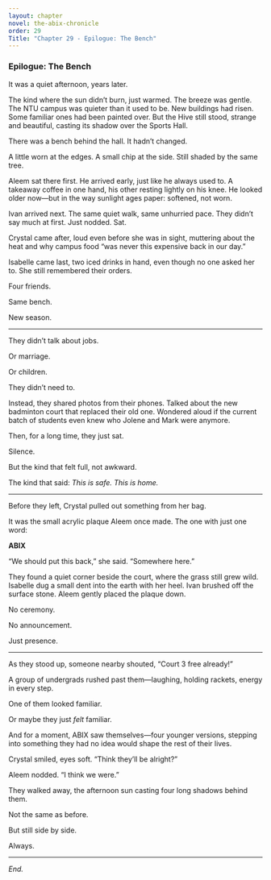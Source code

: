 ```yaml
---
layout: chapter
novel: the-abix-chronicle
order: 29
Title: "Chapter 29 - Epilogue: The Bench"
---
```


### **Epilogue: The Bench**

It was a quiet afternoon, years later.

The kind where the sun didn’t burn, just warmed. The breeze was gentle. The NTU campus was quieter than it used to be. New buildings had risen. Some familiar ones had been painted over. But the Hive still stood, strange and beautiful, casting its shadow over the Sports Hall.

There was a bench behind the hall. It hadn’t changed.

A little worn at the edges. A small chip at the side. Still shaded by the same tree.

Aleem sat there first. He arrived early, just like he always used to. A takeaway coffee in one hand, his other resting lightly on his knee. He looked older now—but in the way sunlight ages paper: softened, not worn.

Ivan arrived next. The same quiet walk, same unhurried pace. They didn’t say much at first. Just nodded. Sat.

Crystal came after, loud even before she was in sight, muttering about the heat and why campus food “was never this expensive back in our day.”

Isabelle came last, two iced drinks in hand, even though no one asked her to. She still remembered their orders.

Four friends.

Same bench.

New season.

---

They didn’t talk about jobs.

Or marriage.

Or children.

They didn’t need to.

Instead, they shared photos from their phones. Talked about the new badminton court that replaced their old one. Wondered aloud if the current batch of students even knew who Jolene and Mark were anymore.

Then, for a long time, they just sat.

Silence.

But the kind that felt full, not awkward.

The kind that said: *This is safe. This is home.*

---

Before they left, Crystal pulled out something from her bag.

It was the small acrylic plaque Aleem once made. The one with just one word:

**ABIX**

“We should put this back,” she said. “Somewhere here.”

They found a quiet corner beside the court, where the grass still grew wild. Isabelle dug a small dent into the earth with her heel. Ivan brushed off the surface stone. Aleem gently placed the plaque down.

No ceremony.

No announcement.

Just presence.

---

As they stood up, someone nearby shouted, “Court 3 free already!”

A group of undergrads rushed past them—laughing, holding rackets, energy in every step.

One of them looked familiar.

Or maybe they just *felt* familiar.

And for a moment, ABIX saw themselves—four younger versions, stepping into something they had no idea would shape the rest of their lives.

Crystal smiled, eyes soft. “Think they’ll be alright?”

Aleem nodded. “I think we were.”

They walked away, the afternoon sun casting four long shadows behind them.

Not the same as before.

But still side by side.

Always.

---

*End.*